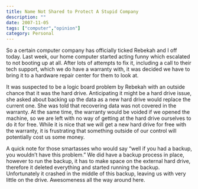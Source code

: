 ```yaml
---
title: Name Not Shared to Protect A Stupid Company
description: ""
date: 2007-11-05
tags: ["computer","opinion"]
category: Personal
---
```



<p>So a certain computer company has officially ticked Rebekah and I off today.  Last week, our home computer started acting funny which escalated to not booting up at all.  After lots of attempts to fix it, including a call to their tech support, which we do have a warranty with, it was decided we have to bring it to a hardware repair center for them to look at.</p>

<p>It was suspected to be a logic board problem by Rebekah with an outside chance that it was the hard drive.  Anticipating it might be a hard drive issue, she asked about backing up the data as a new hard drive would replace the current one.  She was told that recovering data was not covered in the warranty.  At the same time, the warranty would be voided if we opened the machine, so we are left with no way of getting at the hard drive ourselves to do it for free.  While it is nice that we will get a new hard drive for free with the warranty, it is frustrating that something outside of our control will potentially cost us some money.</p>

<p>A quick note for those smartasses who would say “well if you had a backup, you wouldn’t have this problem.”  We did have a backup process in place, however to run the backup, it has to make space on the external hard drive, therefore it deleted everything and started running the backup.  Unfortunately it crashed in the middle of this backup, leaving us with very little on the drive.  Awesomeness all the way around here.</p>
